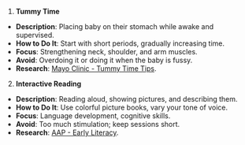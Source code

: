 1. **Tummy Time**
- **Description**: Placing baby on their stomach while awake and supervised.
- **How to Do It**: Start with short periods, gradually increasing time.
- **Focus**: Strengthening neck, shoulder, and arm muscles.
- **Avoid**: Overdoing it or doing it when the baby is fussy.
- **Research**: [Mayo Clinic - Tummy Time Tips](https://www.mayoclinic.org/healthy-lifestyle/infant-and-toddler-health/in-depth/healthy-baby/art-20044438).

2. **Interactive Reading**
 - **Description**: Reading aloud, showing pictures, and describing them.
 - **How to Do It**: Use colorful picture books, vary your tone of voice.
 - **Focus**: Language development, cognitive skills.
 - **Avoid**: Too much stimulation; keep sessions short.
 - **Research**: [AAP - Early Literacy](https://www.aap.org/en-us/literacy/Pages/default.aspx).